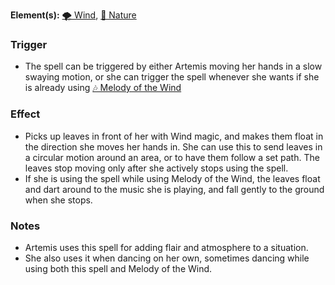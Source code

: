 **Element(s):** [🌪 Wind](<../../../Magic/Elements/🌪 Wind.md>), [🌿 Nature](<../../../Magic/Elements/🌿 Nature.md>)
### Trigger
- The spell can be triggered by either Artemis moving her hands in a slow swaying motion, or she can trigger the spell whenever she wants if she is already using [🎶 Melody of the Wind](<🎶 Melody of the Wind.md>)
### Effect
- Picks up leaves in front of her with Wind magic, and makes them float in the direction she moves her hands in. She can use this to send leaves in a circular motion around an area, or to have them follow a set path. The leaves stop moving only after she actively stops using the spell.
- If she is using the spell while using Melody of the Wind, the leaves float and dart around to the music she is playing, and fall gently to the ground when she stops.
### Notes
- Artemis uses this spell for adding flair and atmosphere to a situation.
- She also uses it when dancing on her own, sometimes dancing while using both this spell and Melody of the Wind.